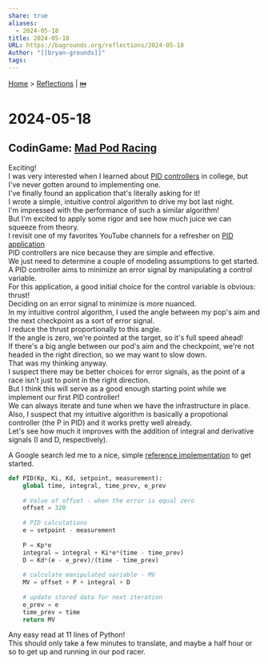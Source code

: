 ```yaml
---  
share: true  
aliases:  
  - 2024-05-18  
title: 2024-05-18  
URL: https://bagrounds.org/reflections/2024-05-18  
Author: "[[bryan-grounds]]"  
tags:   
---  
```

[Home](../index.md) > [Reflections](./index.md) | [⏮️](./2024-05-13.md)  
# 2024-05-18  
## CodinGame: [Mad Pod Racing](https://www.codingame.com/multiplayer/bot-programming/mad-pod-racing)  
Exciting!  
I  was very interested when I learned about [PID controllers](https://en.m.wikipedia.org/wiki/Proportional-integral-derivative_controller) in college, but I've never gotten around to implementing one.  
I've finally found an application that's literally asking for it!   
I wrote a simple, intuitive control algorithm to drive my bot last night.  
I'm impressed with the performance of such a similar algorithm!  
But I'm excited to apply some rigor and see how much juice we can squeeze from theory.  
I revisit one of my favorites YouTube channels for a refresher on [PID application](https://youtu.be/XfAt6hNV8XM)  
PID controllers are nice because they are simple and effective.  
We just need to determine a couple of modeling assumptions to get started.  
A PID controller aims to minimize an error signal by manipulating a control variable.  
For this application, a good initial choice for the control variable is obvious: thrust!  
Deciding on an error signal to minimize is more nuanced.  
In my intuitive control algorithm, I used the angle between my pop's aim and the next checkpoint as a sort of error signal.  
I reduce the thrust proportionally to this angle.  
If the angle is zero, we're pointed at the target, so it's full speed ahead!  
If there's a big angle between our pod's aim and the checkpoint, we're not headed in the right direction, so we may want to slow down.  
That was my thinking anyway.  
I suspect there may be better choices for error signals, as the point of a race isn't just to point in the right direction.  
But I think this will serve as a good enough starting point while we implement our first PID controller!  
We can always iterate and tune when we have the infrastructure in place.   
Also, I suspect that my intuitive algorithm is basically a propotional controller (the P in PID) and it works pretty well already.  
Let's see how much it improves with the addition of integral and derivative signals (I and D, respectively).  
  
A Google search led me to a nice, simple [reference implementation](https://softinery.com/blog/implementation-of-pid-controller-in-python) to get started.  
```python  
def PID(Kp, Ki, Kd, setpoint, measurement):  
    global time, integral, time_prev, e_prev  
  
    # Value of offset - when the error is equal zero  
    offset = 320  
      
    # PID calculations  
    e = setpoint - measurement  
          
    P = Kp*e  
    integral = integral + Ki*e*(time - time_prev)  
    D = Kd*(e - e_prev)/(time - time_prev)  
  
    # calculate manipulated variable - MV   
    MV = offset + P + integral + D  
      
    # update stored data for next iteration  
    e_prev = e  
    time_prev = time  
    return MV  
```  
  
Any easy read at 11 lines of Python!  
This should only take a few minutes to translate, and maybe a half hour or so to get up and running in our pod racer.  
